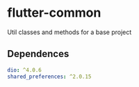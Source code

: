 # flutter-common

Util classes and methods for a base project

## Dependences

```yaml
dio: ^4.0.6
shared_preferences: ^2.0.15
```

